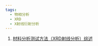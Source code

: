 ```yaml
---
tags:
  - 物相分析
  - XRD
  - X射线衍射分析
---
```

1. [材料分析测试方法（XRD射线分析）综述](https://mp.weixin.qq.com/s/Z2hcmBjhxaD0bC3wUYbXlg)